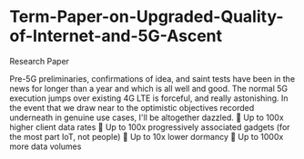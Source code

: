 # Term-Paper-on-Upgraded-Quality-of-Internet-and-5G-Ascent
Research Paper


Pre-5G preliminaries, confirmations of idea, and saint tests have been in the news for longer
than a year and which is all well and good. The normal 5G execution jumps over existing 4G
LTE is forceful, and really astonishing. In the event that we draw near to the optimistic
objectives recorded underneath in genuine use cases, I'll be altogether dazzled.
 Up to 100x higher client data rates
 Up to 100x progressively associated gadgets (for the most part IoT, not people)
 Up to 10x lower dormancy
 Up to 1000x more data volumes
